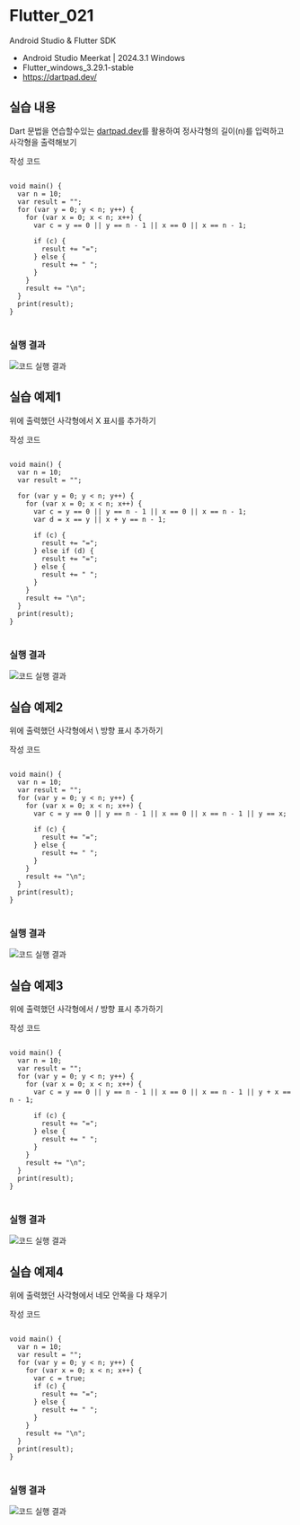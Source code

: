 # Flutter_021
Android Studio & Flutter SDK
- Android Studio Meerkat | 2024.3.1 Windows
- Flutter_windows_3.29.1-stable
- https://dartpad.dev/



## 실습 내용
Dart 문법을 연습할수있는 [dartpad.dev](https://dartpad.dev/)를 활용하여 정사각형의 길이(n)를 입력하고 사각형을 출력해보기



작성 코드
<pre>
<code>
void main() {
  var n = 10;
  var result = "";
  for (var y = 0; y < n; y++) {
    for (var x = 0; x < n; x++) {
      var c = y == 0 || y == n - 1 || x == 0 || x == n - 1;

      if (c) {
        result += "=";
      } else {
        result += " ";
      }
    }
    result += "\n";
  }
  print(result);
}
</code>
</pre>



### 실행 결과
![코드 실행 결과](./images/flutter_02-1-1.png)



## 실습 예제1
위에 출력했던 사각형에서 X 표시를 추가하기


작성 코드
<pre>
<code>
void main() {
  var n = 10;
  var result = "";

  for (var y = 0; y < n; y++) {
    for (var x = 0; x < n; x++) {
      var c = y == 0 || y == n - 1 || x == 0 || x == n - 1;
      var d = x == y || x + y == n - 1;

      if (c) {
        result += "=";
      } else if (d) {
        result += "=";
      } else {
        result += " ";
      }
    }
    result += "\n";
  }
  print(result);
}
</code>
</pre>



### 실행 결과
![코드 실행 결과](./images/flutter_02-1-2.png)



## 실습 예제2
위에 출력했던 사각형에서 \ 방향 표시 추가하기


작성 코드
<pre>
<code>
void main() {
  var n = 10;
  var result = "";
  for (var y = 0; y < n; y++) {
    for (var x = 0; x < n; x++) {
      var c = y == 0 || y == n - 1 || x == 0 || x == n - 1 || y == x;
    
      if (c) {
        result += "=";
      } else {
        result += " ";
      }
    }
    result += "\n";
  }
  print(result);
}
</code>
</pre>



### 실행 결과
![코드 실행 결과](./images/flutter_02-1-3.jpg)



## 실습 예제3
위에 출력했던 사각형에서 / 방향 표시 추가하기


작성 코드
<pre>
<code>
void main() {
  var n = 10;
  var result = "";
  for (var y = 0; y < n; y++) {
    for (var x = 0; x < n; x++) {
      var c = y == 0 || y == n - 1 || x == 0 || x == n - 1 || y + x == n - 1;

      if (c) {
        result += "=";
      } else {
        result += " ";
      }
    }
    result += "\n";
  }
  print(result);
}
</code>
</pre>



### 실행 결과
![코드 실행 결과](./images/flutter_02-1-4.jpg)



## 실습 예제4
위에 출력했던 사각형에서 네모 안쪽을 다 채우기


작성 코드
<pre>
<code>
void main() {
  var n = 10;
  var result = "";
  for (var y = 0; y < n; y++) {
    for (var x = 0; x < n; x++) {
      var c = true;
      if (c) {
        result += "=";
      } else {
        result += " ";
      }
    }
    result += "\n";
  }
  print(result);
}
</code>
</pre>



### 실행 결과
![코드 실행 결과](./images/flutter_02-1-5.jpg)
